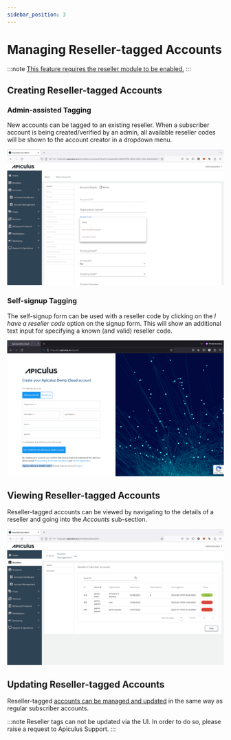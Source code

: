 ```yaml
---
sidebar_position: 3
---
```

# Managing Reseller-tagged Accounts
:::note
[This feature requires the reseller module to be enabled.](/docs/GettingStarted/AdvancedConfigurations/EnablingResellerModule)
:::

## Creating Reseller-tagged Accounts

### Admin-assisted Tagging

New accounts can be tagged to an existing reseller. When a subscriber account is being created/verified by an admin, all available reseller codes will be shown to the account creator in a dropdown menu.

 ![Managing Reseller-tagged Accounts](img/Reseller-taggedAc1.png)

### Self-signup Tagging

The self-signup form can be used with a reseller code by clicking on the _I have a reseller code_ option on the signup form. This will show an additional text input for specifying a known (and valid) reseller code.

 ![Managing Reseller-tagged Accounts](img/Reseller-taggedAc2.png)

## Viewing Reseller-tagged Accounts

Reseller-tagged accounts can be viewed by navigating to the details of a reseller and going into the _Accounts_ sub-section.

 ![Managing Reseller-tagged Accounts](img/Reseller-taggedAc3.png)

## Updating Reseller-tagged Accounts

Reseller-tagged [accounts can be managed and updated](/docs/Administration/SubscribersandAccounts/CreatingandUpdatingSubscriberAccounts) in the same way as regular subscriber accounts.

:::note
Reseller tags can not be updated via the UI. In order to do so, please raise a request to Apiculus Support.
:::



